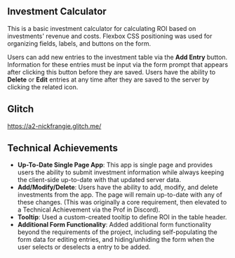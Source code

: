 ## Investment Calculator
This is a basic investment calculator for calculating ROI based on investments' revenue and costs. Flexbox CSS positioning was used for organizing fields, labels, and buttons on the form.

Users can add new entries to the investment table via the **Add Entry** button. Information for these entries must be input via the form prompt that appears after clicking this button before they are saved. Users have the ability to **Delete** or **Edit** entries at any time after they are saved to the server by clicking the related icon.

## Glitch
https://a2-nickfrangie.glitch.me/

## Technical Achievements
- **Up-To-Date Single Page App**: This app is single page and provides users the ability to submit investment information while always keeping the client-side up-to-date with that updated server data.
- **Add/Modify/Delete**: Users have the ability to add, modify, and delete investments from the app. The page will remain up-to-date with any of these changes. (This was originally a core requirement, then elevated to a Technical Achievement via the Prof in Discord).
- **Tooltip**: Used a custom-created tooltip to define ROI in the table header.
- **Additional Form Functionality**: Added additional form functionality beyond the requirements of the project, including self-populating the form data for editing entries, and hiding/unhiding the form when the user selects or deselects a entry to be added.
